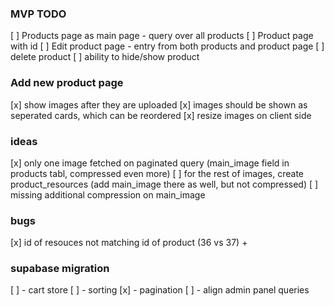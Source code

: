 ### MVP TODO
[ ] Products page as main page - query over all products
[ ] Product page with id
[ ] Edit product page - entry from both products and product page
[ ] delete product
[ ] ability to hide/show product


### Add new product page
[x] show images after they are uploaded
[x] images should be shown as seperated cards, which can be reordered
[x] resize images on client side


### ideas
[x] only one image fetched on paginated query (main_image field in products tabl, compressed even more) 
[ ] for the rest of images, create product_resources (add main_image there as well, but not compressed) 
[ ]  missing additional compression on main_image


### bugs
[x] id of resouces not matching id of product (36 vs 37) +


### supabase migration
[ ] - cart store
[ ] - sorting
[x] - pagination
[ ] - align admin panel queries 
